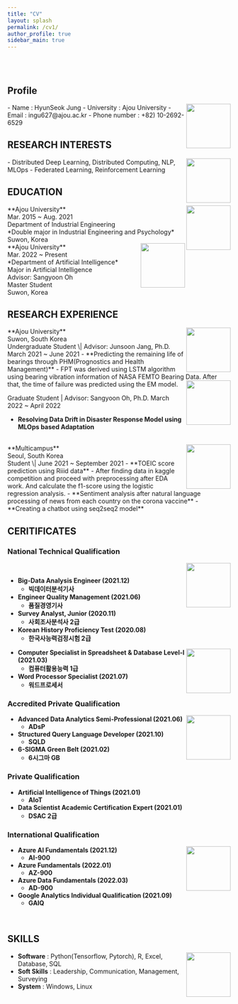 ```yaml
---
title: "CV"
layout: splash
permalink: /cv1/
author_profile: true
sidebar_main: true
---
```


<br>
<br>

## Profile

<img align='right' width='100' src='https://user-images.githubusercontent.com/78655692/165901994-50896218-39a2-4139-8c05-772a1a4aafa3.jpg'>
- Name : HyunSeok Jung
- University : Ajou University
- Email : ingu627@ajou.ac.kr
- Phone number : +82) 10-2692-6529

<br>

## RESEARCH INTERESTS

<img align='right' width='100' height='100' src='https://user-images.githubusercontent.com/78655692/165668099-924170f6-6b4b-44df-a0aa-9e4e14fb3522.png'>
- Distributed Deep Learning, Distributed Computing, NLP, MLOps
- Federated Learning, Reinforcement Learning

<br>

## EDUCATION

<img align='right' width='100' height='100' src='https://user-images.githubusercontent.com/78655692/165667340-bccb75ea-4605-4519-a3dd-2b14a2ccdd55.png'>
**Ajou University** <br>
Mar. 2015 ~ Aug. 2021<br>Department of Industrial Engineering<br> *Double major in Industrial Engineering and Psychology*<br>Suwon, Korea

<br>

<img align='right' width='100' height='100' src='https://user-images.githubusercontent.com/78655692/165667340-bccb75ea-4605-4519-a3dd-2b14a2ccdd55.png'>
**Ajou University** <br>
Mar. 2022 ~ Present<br>*Department of Artificial Intelligence*<br>Major in Artificial Intelligence<br>Advisor: Sangyoon Oh<br>Master Student <br>Suwon, Korea

<br>

## RESEARCH EXPERIENCE

<img align='right' width='100' height='100' src='https://user-images.githubusercontent.com/78655692/165667340-bccb75ea-4605-4519-a3dd-2b14a2ccdd55.png'>
**Ajou University**<br> Suwon, South Korea<br>
Undergraduate Student \| Advisor: Junsoon Jang, Ph.D. March 2021 ~ June 2021 
- **Predicting the remaining life of bearings through PHM(Prognostics and Health Management)**
  - FPT was derived using LSTM algorithm using bearing vibration information of NASA FEMTO Bearing Data. After that, the time of failure was predicted using the EM model.
<img align='right' width='100' height='100' src='https://user-images.githubusercontent.com/78655692/165741777-d4ca3556-a35a-4c2b-8000-9cb9aa6e51e1.png'>
<br>


Graduate Student \| Advisor: Sangyoon Oh, Ph.D. March 2022 ~ April 2022
- **Resolving Data Drift in Disaster Response Model using MLOps based Adaptation**

<br>

<img align='right' width='100' height='100' src='https://user-images.githubusercontent.com/78655692/165667617-0e8b4eef-aaba-42ad-8240-cb977ba84072.png'>
**Multicampus**<br> Seoul, South Korea<br>
Student \| June 2021 ~ September 2021
- **TOEIC score prediction using Riiid data**
  - After finding data in kaggle competition and proceed with preprocessing after EDA work. And calculate the f1-score using the logistic regression analysis.
- **Sentiment analysis after natural language processing of news from each country on the corona vaccine**
- **Creating a chatbot using seq2seq2 model**

<br>

## CERITIFICATES

### National Technical Qualification

<img align='right' width='100' height='100' src='https://user-images.githubusercontent.com/78655692/165668435-717e0cc8-d72b-46e1-afe3-f9daad6dd17b.png'><br>

- **Big-Data Analysis Engineer (2021.12)**
  - **빅데이터분석기사** 
- **Engineer Quality Management (2021.06)**
  - **품질경영기사**
- **Survey Analyst, Junior (2020.11)**
  - **사회조사분석사 2급**
- **Korean History Proficiency Test (2020.08)**
  - **한국사능력검정시험 2급**

<img align='right' width='100' height='100' src='https://user-images.githubusercontent.com/78655692/165668600-4292fd79-802c-4728-a15e-70cb2e71d49a.png'>

- **Computer Specialist in Spreadsheet & Database Level-Ⅰ (2021.03)**
  - **컴퓨터활용능력 1급**
- **Word Processor Specialist (2021.07)**
  - **워드프로세서**

### Accredited Private Qualification

<img align='right' width='100' height='100' src='https://user-images.githubusercontent.com/78655692/165669206-a94b01ab-7bc8-42ea-9f94-f155ec79c9ce.png'>

- **Advanced Data Analytics Semi-Professional (2021.06)** 
  - **ADsP**
- **Structured Query Language Developer (2021.10)**
  - **SQLD**
- **6-SIGMA Green Belt (2021.02)**
  - **6시그마 GB**

### Private Qualification

- **Artificial Intelligence of Things (2021.01)**
  - **AIoT**
- **Data Scientist Academic Certification Expert (2021.01)**
  - **DSAC 2급**

### International Qualification

<img align='right' width='100' height='100' src='https://user-images.githubusercontent.com/78655692/165668249-b9773ec4-ea19-44b2-a250-35bb2d6e7268.png'>

- **Azure AI Fundamentals (2021.12)**
  - **AI-900**
- **Azure Fundamentals (2022.01)**
  - **AZ-900**
- **Azure Data Fundamentals (2022.03)**
  - **AD-900**
- **Google Analytics Individual Qualification (2021.09)**
  - **GAIQ**

<br>

## SKILLS

<img align='right' width='100' height='100' src='https://user-images.githubusercontent.com/78655692/165668323-6fd26fd4-a83a-4445-b9bb-6f570bf13f09.png'>

- **Software** : Python(Tensorflow, Pytorch), R, Excel, Database, SQL
- **Soft Skills** : Leadership, Communication, Management, Surveying
- **System** : Windows, Linux



<br>
<br>
<br>
<br>
